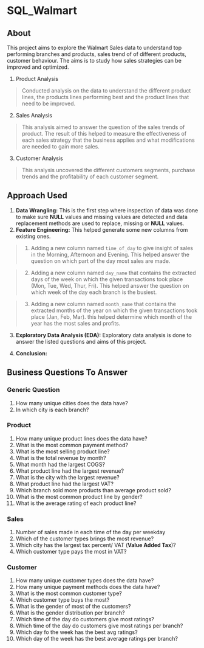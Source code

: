 # SQL_Walmart 

## About

This project aims to explore the Walmart Sales data to understand top performing branches and products, sales trend of of different products, customer behaviour. The aims is to study how sales strategies can be improved and optimized. 

1. Product Analysis

> Conducted analysis on the data to understand the different product lines, the products lines performing best and the product lines that need to be improved.

2. Sales Analysis

> This analysis aimed to answer the question of the sales trends of product. The result of this helped to measure the effectiveness of each sales strategy that the business applies and what modifications are needed to gain more sales.

3. Customer Analysis

> This analysis uncovered the different customers segments, purchase trends and the profitability of each customer segment.

## Approach Used

1. **Data Wrangling:** This is the first step where inspection of data was done to make sure **NULL** values and missing values are detected and data replacement methods are used to replace, missing or **NULL** values.
2. **Feature Engineering:** This helped generate some new columns from existing ones.

> 1. Adding a new column named `time_of_day` to give insight of sales in the Morning, Afternoon and Evening. This helped answer the question on which part of the day most sales are made.

> 2. Adding a new column named `day_name` that contains the extracted days of the week on which the given transactions took place (Mon, Tue, Wed, Thur, Fri). This helped answer the question on which week of the day each branch is the busiest.

> 3. Adding a new column named `month_name` that contains the extracted months of the year on which the given transactions took place (Jan, Feb, Mar). this helped determine which month of the year has the most sales and profits.

3. **Exploratory Data Analysis (EDA):** Exploratory data analysis is done to answer the listed questions and aims of this project.

4. **Conclusion:**

## Business Questions To Answer

### Generic Question

1. How many unique cities does the data have?
2. In which city is each branch?

### Product

1. How many unique product lines does the data have?
2. What is the most common payment method?
3. What is the most selling product line?
4. What is the total revenue by month?
5. What month had the largest COGS?
6. What product line had the largest revenue?
5. What is the city with the largest revenue?
6. What product line had the largest VAT?
7. Which branch sold more products than average product sold?
8. What is the most common product line by gender?
9. What is the average rating of each product line?

### Sales

1. Number of sales made in each time of the day per weekday
2. Which of the customer types brings the most revenue?
3. Which city has the largest tax percent/ VAT (**Value Added Tax**)?
4. Which customer type pays the most in VAT?

### Customer

1. How many unique customer types does the data have?
2. How many unique payment methods does the data have?
3. What is the most common customer type?
4. Which customer type buys the most?
5. What is the gender of most of the customers?
6. What is the gender distribution per branch?
7. Which time of the day do customers give most ratings?
8. Which time of the day do customers give most ratings per branch?
9. Which day fo the week has the best avg ratings?
10. Which day of the week has the best average ratings per branch?
